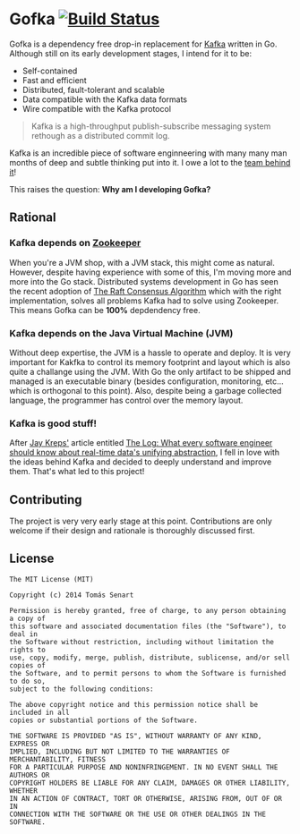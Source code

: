 # Gofka [![Build Status](https://secure.travis-ci.org/tsenart/gofka.png)](http://travis-ci.org/tsenart/gofka)

Gofka is a dependency free drop-in replacement for
[Kafka](http://kafka.apache.org/) written in Go. Although still on its early
development stages, I intend for it to be:
* Self-contained
* Fast and efficient
* Distributed, fault-tolerant and scalable
* Data compatible with the Kafka data formats
* Wire compatible with the Kafka protocol

> Kafka is a high-throughput publish-subscribe messaging system rethough as a
> distributed commit log. 

Kafka is an incredible piece of software enginneering with many many man months
of deep and subtle thinking put into it. I owe a lot to the [team behind it](https://kafka.apache.org/committers.html)!

This raises the question: **Why am I developing Gofka?**
## Rational
### Kafka depends on [Zookeeper](https://zookeeper.apache.org/)
When you're a JVM shop, with a JVM stack, this might come as natural.
However, despite having experience with some of this, I'm moving more
and more into the Go stack. Distributed systems development in Go has
seen the recent adoption of [The Raft Consensus
Algorithm](https://raftconsensus.github.io/) which with the right
implementation, solves all problems Kafka had to solve using Zookeeper.
This means Gofka can be **100%** depdendency free.

### Kafka depends on the Java Virtual Machine (JVM)
Without deep expertise, the JVM is a hassle to operate and deploy.
It is very important for Kakfka to control its memory footprint and layout which
is also quite a challange using the JVM. With Go the only artifact to be
shipped and managed is an executable binary (besides configuration,
monitoring, etc... which is orthogonal to this point).
Also, despite being a garbage collected language, the programmer has control over the
memory layout.

### Kafka is good stuff!
After [Jay Kreps'](https://twitter.com/jaykreps) article entitled
[The Log: What every software engineer should know about real-time data's unifying abstraction](http://engineering.linkedin.com/distributed-systems/log-what-every-software-engineer-should-know-about-real-time-datas-unifying), I fell in love with the
ideas behind Kafka and decided to deeply understand and improve them.
That's what led to this project!

## Contributing
The project is very very early stage at this point. Contributions are
only welcome if their design and rationale is thoroughly discussed first.

## License
```
The MIT License (MIT)

Copyright (c) 2014 Tomás Senart

Permission is hereby granted, free of charge, to any person obtaining a copy of
this software and associated documentation files (the "Software"), to deal in
the Software without restriction, including without limitation the rights to
use, copy, modify, merge, publish, distribute, sublicense, and/or sell copies of
the Software, and to permit persons to whom the Software is furnished to do so,
subject to the following conditions:

The above copyright notice and this permission notice shall be included in all
copies or substantial portions of the Software.

THE SOFTWARE IS PROVIDED "AS IS", WITHOUT WARRANTY OF ANY KIND, EXPRESS OR
IMPLIED, INCLUDING BUT NOT LIMITED TO THE WARRANTIES OF MERCHANTABILITY, FITNESS
FOR A PARTICULAR PURPOSE AND NONINFRINGEMENT. IN NO EVENT SHALL THE AUTHORS OR
COPYRIGHT HOLDERS BE LIABLE FOR ANY CLAIM, DAMAGES OR OTHER LIABILITY, WHETHER
IN AN ACTION OF CONTRACT, TORT OR OTHERWISE, ARISING FROM, OUT OF OR IN
CONNECTION WITH THE SOFTWARE OR THE USE OR OTHER DEALINGS IN THE SOFTWARE.
```

